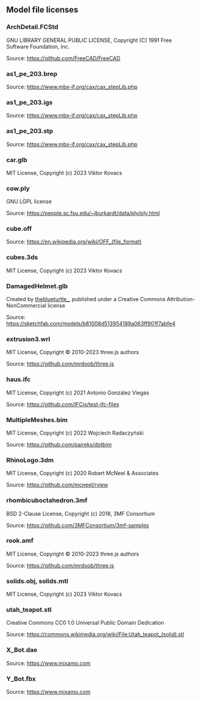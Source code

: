 ## Model file licenses

### ArchDetail.FCStd

GNU LIBRARY GENERAL PUBLIC LICENSE, Copyright (C) 1991 Free Software Foundation, Inc.

Source: https://github.com/FreeCAD/FreeCAD

### as1_pe_203.brep

Source: https://www.mbx-if.org/cax/cax_stepLib.php

### as1_pe_203.igs

Source: https://www.mbx-if.org/cax/cax_stepLib.php

### as1_pe_203.stp

Source: https://www.mbx-if.org/cax/cax_stepLib.php

### car.glb

MIT License, Copyright (c) 2023 Viktor Kovacs

### cow.ply

GNU LGPL license

Source: https://people.sc.fsu.edu/~jburkardt/data/ply/ply.html

### cube.off

Source: https://en.wikipedia.org/wiki/OFF_(file_format)

### cubes.3ds

MIT License, Copyright (c) 2023 Viktor Kovacs

### DamagedHelmet.glb

Created by [theblueturtle_](https://sketchfab.com/theblueturtle_), published under a Creative Commons Attribution-NonCommercial license

Source: https://sketchfab.com/models/b81008d513954189a063ff901f7abfe4

### extrusion3.wrl

MIT License, Copyright © 2010-2023 three.js authors

Source: https://github.com/mrdoob/three.js

### haus.ifc

MIT License, Copyright (c) 2021 Antonio González Viegas

Source: https://github.com/IFCjs/test-ifc-files

### MultipleMeshes.bim

MIT License, Copyright (c) 2022 Wojciech Radaczyński

Source: https://github.com/paireks/dotbim

### RhinoLogo.3dm

MIT License, Copyright (c) 2020 Robert McNeel & Associates

Source: https://github.com/mcneel/rview

### rhombicuboctahedron.3mf

BSD 2-Clause License, Copyright (c) 2018, 3MF Consortium

Source: https://github.com/3MFConsortium/3mf-samples

### rook.amf

MIT License, Copyright © 2010-2023 three.js authors

Source: https://github.com/mrdoob/three.js

### solids.obj, solids.mtl

MIT License, Copyright (c) 2023 Viktor Kovacs

### utah_teapot.stl

Creative Commons CC0 1.0 Universal Public Domain Dedication

Source: https://commons.wikimedia.org/wiki/File:Utah_teapot_(solid).stl

### X_Bot.dae

Source: https://www.mixamo.com

### Y_Bot.fbx

Source: https://www.mixamo.com
